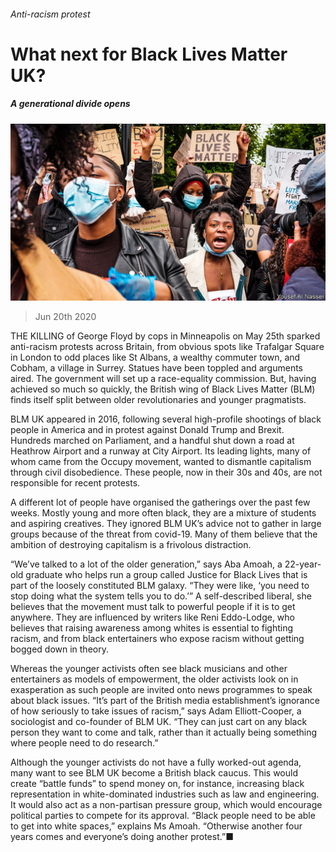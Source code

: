 ###### Anti-racism protest

# What next for Black Lives Matter UK? 

##### A generational divide opens 

![image](images/20200620_BRP004_0.jpg) 

> Jun 20th 2020 

THE KILLING of George Floyd by cops in Minneapolis on May 25th sparked anti-racism protests across Britain, from obvious spots like Trafalgar Square in London to odd places like St Albans, a wealthy commuter town, and Cobham, a village in Surrey. Statues have been toppled and arguments aired. The government will set up a race-equality commission. But, having achieved so much so quickly, the British wing of Black Lives Matter (BLM) finds itself split between older revolutionaries and younger pragmatists.

BLM UK appeared in 2016, following several high-profile shootings of black people in America and in protest against Donald Trump and Brexit. Hundreds marched on Parliament, and a handful shut down a road at Heathrow Airport and a runway at City Airport. Its leading lights, many of whom came from the Occupy movement, wanted to dismantle capitalism through civil disobedience. These people, now in their 30s and 40s, are not responsible for recent protests.


A different lot of people have organised the gatherings over the past few weeks. Mostly young and more often black, they are a mixture of students and aspiring creatives. They ignored BLM UK’s advice not to gather in large groups because of the threat from covid-19. Many of them believe that the ambition of destroying capitalism is a frivolous distraction.

“We’ve talked to a lot of the older generation,” says Aba Amoah, a 22-year-old graduate who helps run a group called Justice for Black Lives that is part of the loosely constituted BLM galaxy. “They were like, ‘you need to stop doing what the system tells you to do.’” A self-described liberal, she believes that the movement must talk to powerful people if it is to get anywhere. They are influenced by writers like Reni Eddo-Lodge, who believes that raising awareness among whites is essential to fighting racism, and from black entertainers who expose racism without getting bogged down in theory.

Whereas the younger activists often see black musicians and other entertainers as models of empowerment, the older activists look on in exasperation as such people are invited onto news programmes to speak about black issues. “It’s part of the British media establishment’s ignorance of how seriously to take issues of racism,” says Adam Elliott-Cooper, a sociologist and co-founder of BLM UK. “They can just cart on any black person they want to come and talk, rather than it actually being something where people need to do research.”

Although the younger activists do not have a fully worked-out agenda, many want to see BLM UK become a British black caucus. This would create “battle funds” to spend money on, for instance, increasing black representation in white-dominated industries such as law and engineering. It would also act as a non-partisan pressure group, which would encourage political parties to compete for its approval. “Black people need to be able to get into white spaces,” explains Ms Amoah. “Otherwise another four years comes and everyone’s doing another protest.”■

